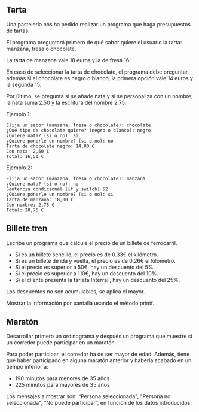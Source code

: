 ## Tarta
Una pastelería nos ha pedido realizar un programa que haga presupuestos de tartas. 

El programa preguntará primero de qué sabor quiere el usuario la tarta: manzana, fresa o chocolate. 

La tarta de manzana vale 18 euros y la de fresa 16. 

En caso de seleccionar la tarta de chocolate, el programa debe preguntar además si el chocolate es negro o blanco; la primera opción vale 14 euros y la segunda 15. 

Por último, se pregunta si se añade nata y si se personaliza con un nombre; la nata suma 2.50 y la escritura del nombre 2.75.

Ejemplo 1:

    Elija un sabor (manzana, fresa o chocolate): chocolate
    ¿Qué tipo de chocolate quiere? (negro o blanco): negro
    ¿Quiere nata? (si o no): si
    ¿Quiere ponerle un nombre? (si o no): no
    Tarta de chocolate negro: 14,00 €
    Con nata: 2,50 €
    Total: 16,50 €

Ejemplo 2:

    Elija un sabor (manzana, fresa o chocolate): manzana
    ¿Quiere nata? (si o no): no
    Sentencia condicional (if y switch) 52
    ¿Quiere ponerle un nombre? (si o no): si
    Tarta de manzana: 18,00 €
    Con nombre: 2,75 €
    Total: 20,75 €

## Billete tren
Escribe un programa que calcule el precio de un billete de ferrocarril.

- Si es un billete sencillo, el precio es de 0.33€ el kilómetro.
- Si es un billete de ida y vuelta, el precio es de 0.26€ el kilómetro.
- Si el precio es superior a 50€, hay un descuento del 5%
- Si el precio es superior a 110€, hay un descuento del 10%.
- Si el cliente presenta la tarjeta Interrail, hay un descuento del 25%.

Los descuentos no son acumulables, se aplica el mayor.

Mostrar la información por pantalla usando el método printf.

## Maratón
Desarrollar primero un ordinograma y después un programa que muestre si un corredor puede participar en un maratón.

Para poder participar, el corredor ha de ser mayor de edad. Además, tiene que haber participado en alguna maratón anterior y haberla acabado en un tiempo inferior a:

- 190 minutos para menores de 35 años
- 225 minutos para mayores de 35 años

Los mensajes a mostrar son: “Persona seleccionada", "Persona no seleccionada", “No puede participar”, en función de los datos introducidos.
